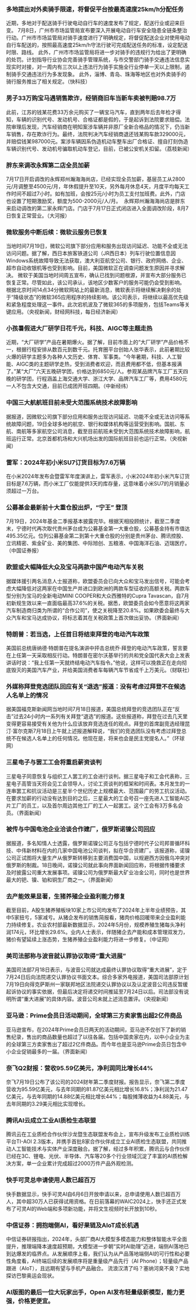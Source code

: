 ### 多地提出对外卖骑手限速，将督促平台按最高速度25km/h分配任务
近期，多地对于配送骑手行驶电动自行车的速度发布了规定，配送行业或迎来巨变。 7月8日，广州市市场监管局宣布要深入开展电动自行车安全隐患全链条整治行动。广州市市场监管局对骑手速度进行了明确规定，将督促配送企业对使用电动自行车配送的，按照最高速度25km/h守法行驶可完成配送任务的标准，设定配送时限、路线。
此外，广州市市场监管局将进一步对骑手的违规行为给出了更明确的处罚。计划指导行业协会完善骑手管理系统，与市交警部门骑手交通违法信息实现实时对接，对一周内有三次以上违法行为骑手实施全行业停单一天以上限制，遏制骑手交通违法行为多发现象。 此外，淄博、青岛、珠海等地区也对外卖骑手的骑行服务推出了相关规定。（快科技）
### 男子33万购宝马遇销售欺诈，经销商旧车当新车卖被判赔98.7万
此前，江苏的钱某花费33万余元购买了一辆宝马汽车，直到两年后去年检才得知，车辆的识别代号、发动机号、合格证都是假的，于是起诉到法院要求赔偿。法院审理后发现，汽车经销商在明知案涉车辆并非原厂全新合格品的情况下，仍当新车销售，存在欺诈行为。最终，法院判决汽车经销商退还钱某购车款329000元，并赔偿钱某987000元。案涉车辆因系伪造机动车整车出厂合格证、擅自打刻伪造车辆识别代号、发动机号骗取机动车登记，目前，已被公安机关扣留。（荔枝新闻）
### 胖东来调改永辉第二店全员加薪
7月17日开启调改的永辉郑州瀚海海尚店，已经实现全员加薪，基层员工从2800元/月调整至4500元/月，年休假提升至10天，另外每月休息4天，月度平均每天工作时间不超过7小时。如有加班，会按25元/小时为员工支付加班费。此外，门店也设置了短期激励奖，额度为500-2000元/人/月。  永辉郑州瀚海海尚店是胖东来启动调改的第二家永辉门店。门店于7月17日正式闭店进入全面调改阶段，8月7日恢复正常营业。（大河报）
### 微软服务中断后续：微软云服务已恢复
当地时间7月19日，微软公司旗下部分应用和服务出现访问延迟、功能不全或无法访问问题。据了解，西日本旅客铁道公司（JR西日本）列车行驶位置信息因Windows系统故障导致无法获取，澳大利亚航空公司、银行、政府网络、企业、超市自动收银机等也受到影响。目前，美国微软正在调查问题发生原因并寻求解决。
微软于美国当地时间周五宣布，确认已找到问题根源，并宣布大部分服务已恢复正常。尽管如此，该公司承认，该地区少数客户的服务可能仍会受到影响。
根据北京时间14点34分微软网站上的最新消息，微软表示将继续解决剩余的处于“降级状态”的微软365应用程序的持续影响。该公司表示，将继续以最高优先级和紧急程度处理这一事件。此次宕机波及了微软365的多项服务，包括Teams等关键应用。（央视新闻，财经网科技，每日经济新闻）
### 小孩暑假进大厂研学日花千元，科技、AIGC等主题走热
近期，“大厂研学”产品在暑期爆火。据了解，目前市面上的“大厂研学”产品价格不一，根据行程安排从数百元到数千元。托育圈平台创始人张华表示，此前暑期比较火爆的研学主题多为各种人文历史、体育、军事类。“今年暑期，科技、人工智能、AIGC类的主题研学走热，受到消费者欢迎，而且费用都不低，但基本报满了。”某“大厂”六天五晚研学团，价格达到6850元/人。参观某品牌汽车工厂五天四晚的研学团，行程涵盖上海交通大学、浙江大学、品牌汽车工厂等，费用4580元一人不包含大交通，目前已成团开班四期。（中新经纬）
### 中国三大航航班目前未受大范围系统技术故障影响
据报道，因微软公司旗下部分应用和服务出现访问延迟、功能不全或无法访问等系统故障问题，19日全球多地的航空、银行和媒体机构等运营受到影响。国航、东航、南航等多家航空公司消息，截至目前航班未受到大范围系统技术故障影响，航班运行正常。北京首都机场和大兴机场出发的国际航班目前也运行正常。（央视新闻）
### 雷军：2024年初小米SU7订货目标为7.6万辆
在小米2024年发布会暨雷军年度演讲上，雷军表示，小米2024年初小米汽车订货目标是7.6万辆，而小米工厂仅能提供3天的库存量，这意味着小米SU7的月销量必须超过一万台。
### 公募基金最新前十大重仓股出炉，“宁王” 登顶
7月19日，2024年基金二季报基本披露完毕。根据天相投顾统计，截至二季度末，宁德时代再次取代贵州茅台成为公募基金第一大重仓股，公募基金持有市值达495.35亿元。位列公募基金第二到第十大重仓股的分别是贵州茅台、腾讯控股、立讯精密、紫金矿业、美的集团、中际旭创、五粮液、中国海洋石油、迈瑞医疗。（中国证券报）
### 欧盟或大幅降低大众及宝马两款中国产电动汽车关税
据媒体援引两名消息人士报道称，欧盟委员会已向大众和宝马发出信号，可能会考虑大幅降低对这两家在中国生产并进口到欧洲的两款车型征收的高额关税。两款车型分别为宝马的全新电动MINI COOPER和大众西雅特的Cupra Tavascan，自7月初新规生效以来一直面临最高37.6%的关税。据悉，欧盟委员会如今愿意将这两家汽车制造商归类为所谓的“合作公司”，使之关税降至20.8%。如果欧委会最终与大众汽车和宝马达成协议，将标志着其在关税政策上首次做出妥协。（界面新闻）
### 特朗普：若当选，上任首日将结束拜登的电动汽车政策
美国前总统唐纳德·特朗普在提名演讲中抨击总统乔·拜登的电动汽车政策，誓言要在上任第一天采取相反行动。特朗普在密尔沃基举行的共和党全国代表大会上发表讲话时说：“我上任第一天就终结电动汽车指令。”他说，这样可以挽救正在走向彻底毁灭的美国汽车产业，并给美国消费者车每辆汽车节省成千上万美元。（财联社）
### 外媒称拜登竞选团队回应有关“退选”报道：没有考虑过拜登不在候选人名单上的情况
据美国福克斯新闻网当地时间7月18日报道，美国总统拜登的竞选团队正在“反击”过去24小时内一系列有关拜登“退选”的报道。这些报道称，拜登在过去几天里变得更容易接受有关他为什么应该放弃竞选连任的观点。拜登的首席副竞选经理昆汀·富尔克斯7月18日上午就上述报道解释说，“我们的竞选团队没有考虑过拜登总统不在候选人名单上的任何情况。他现在是，将来也会是民主党提名人。”（环球网）
### 三星电子与罢工工会将重启薪资谈判
三星电子同意恢复与组织工人罢工的工会进行谈判。据三星电子和工会代表称，三星电子高管当天将会见工会领导人，讨论工资谈判的框架和时间表。本月发生的一连串罢工和抗议活动是三星半个世纪历史上规模最大、范围最广的劳工抗议活动。在要求加薪的行动没有达到目的之后，三星最大的工会号召一座先进人工智能AI芯片工厂的员工，以及首尔周边其他工厂的工人一起罢工。这个工会有3万多名会员。（界面新闻）
### 被传与中国电池企业洽谈合作建厂，俄罗斯诺镍公司回应
据报道，多名知情人士透露，俄罗斯诺镍公司正与包括宁德时代子公司邦普循环科技、中伟新材料在内的几家中国电池公司谈判，拟在华合资建厂。该报道称，诺镍公司正试图将大量生产从俄罗斯转移到主要消费国中国，以规避西方因俄乌冲突对俄罗斯的制裁。18日晚间，诺镍公司就此事向界面新闻回应称，将根据传播要求及时披露公司重大发展事项。诺镍公司为俄罗斯最大矿业冶金公司，同时也是世界最大的钯、镍、铂和铜生厂商之一。（界面新闻）
### 去产能效果显著，生猪养殖企业盈利能力修复
截至目前，A股生猪养殖板块10家上市公司均发布了2024年上半年业绩预告，其中5家扭亏，5家减亏。从猪企发布的销售简报看，猪肉价格回暖带来企业盈利能力持续修复。农业农村部最新数据显示，2024年5月份，规模养殖生猪每头净利润174元，环比增长29.6%。业内人士表示，伴随猪企去产能和成本管理双发力，猪价有望延续上涨态势，生猪养殖企业盈利能力将进一步修复。（中证网）
### 美司法部称与波音就认罪协议取得“重大进展”
美国司法部7月18日表示，与波音公司就达成最终认罪协议取得“重大进展”，定于7月24日后向法院递交认罪协议书面文本。综合多家外电报道，美国司法部原计划7月19日向得克萨斯州一家联邦地区法院递交认罪协议以及认定波音公司违反暂缓起诉协议的事实依据，但最后决定将递交时间推延至7月24日以后。司法部没有说明所谓“重大进展”的具体内容。波音公司未就上述消息置评。（央视新闻）
### 亚马逊：Prime会员日活动期间，全球第三方卖家售出超2亿件商品
亚马逊宣布，在2024年Prime会员日两天的活动期间，亚马逊不仅创下了新的销售纪录，售出的商品数量也超过了以往各届。包括中国卖家在内，以中小企业为主的全球第三方卖家售出了超过2亿件商品。而今年也是亚马逊Prime会员日包含中小企业促销最多的一届。（界面新闻）
### 奈飞Q2财报：营收95.59亿美元，净利润同比增长44%
奈飞7月19日公布了该公司的2024财年第二季度财报。报告显示，奈飞第二季度营收为95.59亿美元，与去年同期的81.87亿美元相比增长16.8%；净利润为21.47亿美元，与去年同期的14.88亿美元相比增长44%；每股摊薄收益为4.88美元，与去年同期的3.29美元相比实现增长。
### 腾讯AI云成立工业AI质检生态联盟
腾讯云在工业质检合作伙伴沙龙暨生态联盟发布会上，宣布升级发布工业质检训练平台TI-AOI 2.3版本，并携手首批8家合作伙伴成立工业AI质检生态联盟，共同推动人工智能技术与实体产业深度融合。据了解，经过多年积累，腾讯云与合作伙伴已经在3C、锂电、光伏、半导体、汽车等20多个行业领域沉淀了丰富的AI质检解决方案，单一企业累计完成超过2000万件产品外观检测。
### 快手可灵总申请使用人数已超百万
快手数据显示，快手可灵AI自6月6日开放申请以来，总申请使用人数已超百万人，其中超30万人已获得试用资格。在日前落幕的WAIC2024上，快手还正式发布了可灵AI的Web端和多项新功能，并将文生视频时长开放到10秒。
### 中信证券：拥抱端侧AI，看好果链及AIoT成长机遇
中信证券研报指出，2024年，头部厂商AI大模型多模态能力和整体智能水平全面提升，推理端降本速度超预期，大模型进一步朝“实时AI助理”迈进，端侧AI落地已到达爆发的临界点。从发展顺序上看，我们认为从产品落地端侧AI的可行性和必要性角度看，AI终端后续的发展顺序将是重量级产品先行（AI Phone）；轻量级产品跟进（AIoT），且远期有望与手机产品融合。
流浪汉清了吗？塞纳河臭不臭？实地探访巴黎奥运会现状。
### AI版图的最后一位大玩家出手，Open AI发布轻量级新模型，能力更强，价格更便宜。

